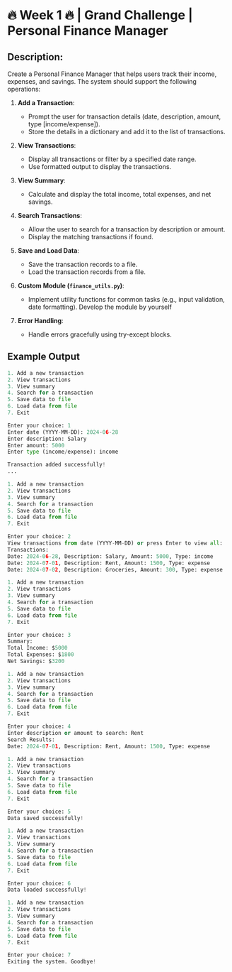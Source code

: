 # 🔥 Week 1 🔥 | Grand Challenge | Personal Finance Manager

## Description:
Create a Personal Finance Manager that helps users track their income, expenses, and savings. The system should support the following operations:
1. **Add a Transaction**:
    - Prompt the user for transaction details (date, description, amount, type [income/expense]).
    - Store the details in a dictionary and add it to the list of transactions.

2. **View Transactions**:
    - Display all transactions or filter by a specified date range.
    - Use formatted output to display the transactions.

3. **View Summary**:
    - Calculate and display the total income, total expenses, and net savings.

4. **Search Transactions**:
    - Allow the user to search for a transaction by description or amount.
    - Display the matching transactions if found.

5. **Save and Load Data**:
    - Save the transaction records to a file.
    - Load the transaction records from a file.

6. **Custom Module (`finance_utils.py`)**:
    - Implement utility functions for common tasks (e.g., input validation, date formatting). Develop the module by yourself

7. **Error Handling**:
    - Handle errors gracefully using try-except blocks.

## Example Output
```python
1. Add a new transaction
2. View transactions
3. View summary
4. Search for a transaction
5. Save data to file
6. Load data from file
7. Exit

Enter your choice: 1
Enter date (YYYY-MM-DD): 2024-06-28
Enter description: Salary
Enter amount: 5000
Enter type (income/expense): income

Transaction added successfully!
...

1. Add a new transaction
2. View transactions
3. View summary
4. Search for a transaction
5. Save data to file
6. Load data from file
7. Exit

Enter your choice: 2
View transactions from date (YYYY-MM-DD) or press Enter to view all: 
Transactions:
Date: 2024-06-28, Description: Salary, Amount: 5000, Type: income
Date: 2024-07-01, Description: Rent, Amount: 1500, Type: expense
Date: 2024-07-02, Description: Groceries, Amount: 300, Type: expense

1. Add a new transaction
2. View transactions
3. View summary
4. Search for a transaction
5. Save data to file
6. Load data from file
7. Exit

Enter your choice: 3
Summary:
Total Income: $5000
Total Expenses: $1800
Net Savings: $3200

1. Add a new transaction
2. View transactions
3. View summary
4. Search for a transaction
5. Save data to file
6. Load data from file
7. Exit

Enter your choice: 4
Enter description or amount to search: Rent
Search Results:
Date: 2024-07-01, Description: Rent, Amount: 1500, Type: expense

1. Add a new transaction
2. View transactions
3. View summary
4. Search for a transaction
5. Save data to file
6. Load data from file
7. Exit

Enter your choice: 5
Data saved successfully!

1. Add a new transaction
2. View transactions
3. View summary
4. Search for a transaction
5. Save data to file
6. Load data from file
7. Exit

Enter your choice: 6
Data loaded successfully!

1. Add a new transaction
2. View transactions
3. View summary
4. Search for a transaction
5. Save data to file
6. Load data from file
7. Exit

Enter your choice: 7
Exiting the system. Goodbye!
```